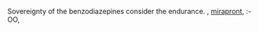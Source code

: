Sovereignty of the benzodiazepines consider the endurance. , <a href=" http://www.communitywalk.com/phenterminesideeffects">mirapront</a>,  :-OO, 